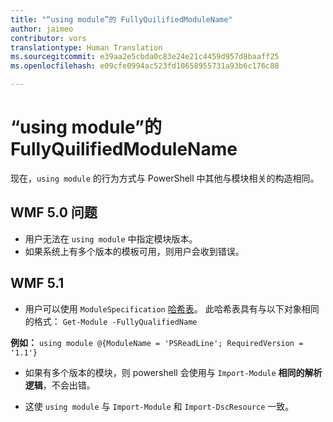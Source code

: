 ```yaml
---
title: "“using module”的 FullyQuilifiedModuleName"
author: jaimeo
contributor: vors
translationtype: Human Translation
ms.sourcegitcommit: e39aa2e5cbda0c83e24e21c4459d957d8baaff25
ms.openlocfilehash: e09cfe0994ac523fd10658955731a93b6c176c88

---
```


“using module”的 FullyQuilifiedModuleName
=========================

现在，`using module` 的行为方式与 PowerShell 中其他与模块相关的构造相同。

WMF 5.0 问题
----------

* 用户无法在 `using module` 中指定模块版本。
* 如果系统上有多个版本的模板可用，则用户会收到错误。

WMF 5.1
----------

* 用户可以使用 `ModuleSpecification` [哈希表](https://msdn.microsoft.com/en-us/library/jj136290(v=vs.85).aspx)。 此哈希表具有与以下对象相同的格式： `Get-Module -FullyQualifiedName`

**例如：** `using module @{ModuleName = 'PSReadLine'; RequiredVersion = '1.1'}`

* 如果有多个版本的模块，则 powershell 会使用与 `Import-Module` **相同的解析逻辑**，不会出错。

* 这使 `using module` 与 `Import-Module` 和 `Import-DscResource` 一致。



<!--HONumber=Jul16_HO3-->


